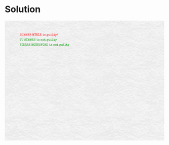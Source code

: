# Solution
![alt text](https://github.com/Rosaverde/UoL_ITP1_Sleuth/blob/main/701-0/solution.jpg?raw=true)